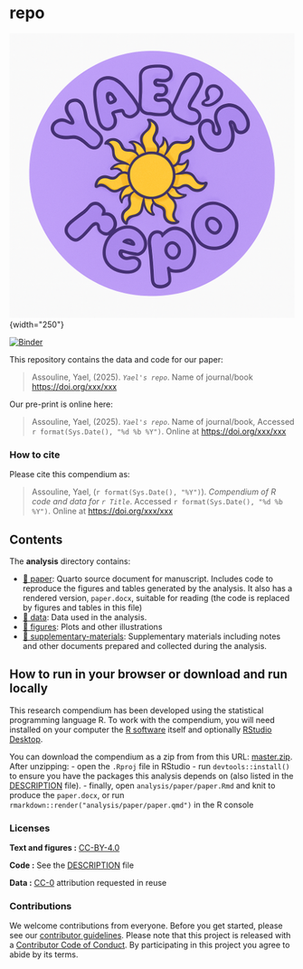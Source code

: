 <!-- README.md is generated from README.Qmd. Please edit that file -->

# repo

![](img/yaels%20repo.png){width="250"}

[![Binder](https://mybinder.org/badge_logo.svg)](https://mybinder.org/v2/gh/yaelassou/repo/master?urlpath=rstudio)

This repository contains the data and code for our paper:

> Assouline, Yael, (2025). *`Yael's repo`*. Name of journal/book <https://doi.org/xxx/xxx>

Our pre-print is online here:

> Assouline, Yael, (2025). *`Yael's repo`*. Name of journal/book, Accessed `r format(Sys.Date(), "%d %b %Y")`. Online at <https://doi.org/xxx/xxx>

### How to cite

Please cite this compendium as:

> Assouline, Yael, (`r format(Sys.Date(), "%Y")`). *Compendium of R code and data for `r Title`*. Accessed `r format(Sys.Date(), "%d %b %Y")`. Online at <https://doi.org/xxx/xxx>

## Contents

The **analysis** directory contains:

-   [:file_folder: paper](/analysis/paper): Quarto source document for manuscript. Includes code to reproduce the figures and tables generated by the analysis. It also has a rendered version, `paper.docx`, suitable for reading (the code is replaced by figures and tables in this file)
-   [:file_folder: data](/analysis/data): Data used in the analysis.
-   [:file_folder: figures](/analysis/figures): Plots and other illustrations
-   [:file_folder: supplementary-materials](/analysis/supplementary-materials): Supplementary materials including notes and other documents prepared and collected during the analysis.

## How to run in your browser or download and run locally

This research compendium has been developed using the statistical programming language R. To work with the compendium, you will need installed on your computer the [R software](https://cloud.r-project.org/) itself and optionally [RStudio Desktop](https://rstudio.com/products/rstudio/download/).

You can download the compendium as a zip from from this URL: [master.zip](/archive/master.zip). After unzipping: - open the `.Rproj` file in RStudio - run `devtools::install()` to ensure you have the packages this analysis depends on (also listed in the [DESCRIPTION](/DESCRIPTION) file). - finally, open `analysis/paper/paper.Rmd` and knit to produce the `paper.docx`, or run `rmarkdown::render("analysis/paper/paper.qmd")` in the R console

### Licenses

**Text and figures :** [CC-BY-4.0](http://creativecommons.org/licenses/by/4.0/)

**Code :** See the [DESCRIPTION](DESCRIPTION) file

**Data :** [CC-0](http://creativecommons.org/publicdomain/zero/1.0/) attribution requested in reuse

### Contributions

We welcome contributions from everyone. Before you get started, please see our [contributor guidelines](CONTRIBUTING.md). Please note that this project is released with a [Contributor Code of Conduct](CONDUCT.md). By participating in this project you agree to abide by its terms.
